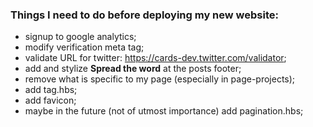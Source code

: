### Things I need to do before deploying my new website:
- signup to google analytics;
- modify verification meta tag;
- validate URL for twitter: https://cards-dev.twitter.com/validator;
- add and stylize **Spread the word** at the posts footer;
- remove what is specific to my page (especially in page-projects);
- add tag.hbs;
- add favicon;
- maybe in the future (not of utmost importance) add pagination.hbs;
